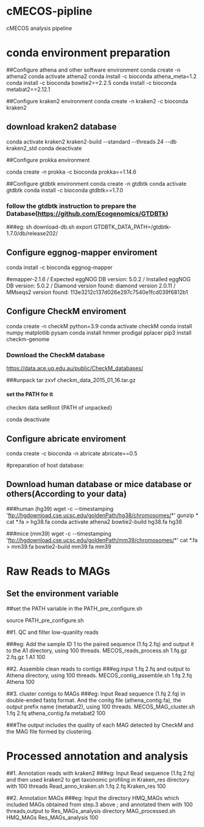 # cMECOS-pipline
cMECOS analysis pipeline

# conda environment preparation

##Configure athena and other software environment
conda create -n athena2
conda activate athena2
conda install -c bioconda athena_meta=1.2
conda install -c bioconda bowtie2==2.2.5
conda install -c bioconda metabat2==2.12.1


##Configure kraken2 environment
conda create -n kraken2 -c bioconda kraken2 
## download kraken2 database
conda activate kraken2 
kraken2-build --standard --threads 24 --db kraken2_std
conda deactivate

##Configure prokka environment

conda create -n prokka -c bioconda prokka==1.14.6


##Configure gtdbtk environment
conda create -n gtdbtk
conda activate gtdbtk
conda install -c bioconda gtdbtk==1.7.0
### follow the gtdbtk instruction to prepare the Database(https://github.com/Ecogenomics/GTDBTk)
###eg:
sh download-db.sh
export GTDBTK_DATA_PATH=/gtdbtk-1.7.0/db/release202/

## Configure eggnog-mapper enviroment
conda install -c bioconda eggnog-mapper

#emapper-2.1.6 / Expected eggNOG DB version: 5.0.2 / Installed eggNOG DB version: 5.0.2 / Diamond version found: diamond version 2.0.11 / MMseqs2 version found: 113e3212c137d026e297c7540e1fcd039f6812b1

## Configure CheckM enviroment
conda create -n checkM python=3.9
conda activate checkM
conda install numpy matplotlib pysam
conda install hmmer prodigal pplacer
pip3 install checkm-genome

### Download the CheckM database
https://data.ace.uq.edu.au/public/CheckM_databases/

###unpack
tar zxvf checkm_data_2015_01_16.tar.gz 
#### set the PATH for it
checkm data setRoot {PATH of unpacked}

conda deactivate 
## Configure abricate enviroment

conda create -c bioconda -n abricate abricate==0.5

#preparation of host database: 
## Download human database or mice database or others(According to your data)

###human (hg39)
wget -c --timestamping 'ftp://hgdownload.cse.ucsc.edu/goldenPath/hg38/chromosomes/*'
gunzip * 
cat *.fa > hg38.fa
conda activate athena2
bowtie2-build hg38.fa hg38

###mice (mm39)
wget -c --timestamping 'ftp://hgdownload.cse.ucsc.edu/goldenPath/mm39/chromosomes/*'
cat *.fa > mm39.fa
bowtie2-build mm39.fa mm39

# Raw Reads to MAGs

## Set the environment variable
##set the PATH variable in the PATH_pre_configure.sh

source PATH_pre_configure.sh

##1. QC and filter low-quanlity reads

###eg: Add the sample ID 1 to the paired sequence (1.fq 2.fq) and output it to the A1 directory, using 100 threads.
MECOS_reads_process.sh 1.fq.gz 2.fq.gz 1 A1 100

##2. Assemble clean reads to contigs
###eg:input 1.fq 2.fq and output to Athena directory, using 100 threads.
MECOS_contig_assemble.sh 1.fq 2.fq Athena 100

##3. cluster contigs to MAGs
###eg: Input Read sequence (1.fq 2.fq) in double-ended fastq format. And the conitg file (athena_contig.fa), the output prefix name (metabat2), using 100 threads.
MECOS_MAG_cluster.sh 1.fq 2.fq athena_contig.fa metabat2 100

###The output includes the quality of each MAG detected by CheckM and the MAG file formed by clustering.

# Processed annotation and analysis

##1. Annotation reads with kraken2
###eg: Input Read sequence (1.fq 2.fq) and then used kraken2 to get taxonomic profiling in Kraken_res directory with 100 threads
Read_anno_kraken.sh 1.fq 2.fq Kraken_res 100

##2. Annotation MAGs
###eg: Input the directory HMQ_MAGs which included MAGs obtained from step.3 above ; and annotated them with 100 threads,output to Res_MAGs_analysis directory
MAG_processed.sh HMQ_MAGs Res_MAGs_analysis 100

